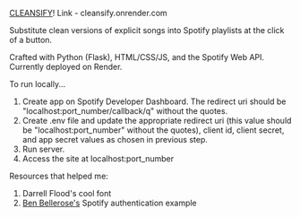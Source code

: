 [CLEANSIFY](cleansify.onrender.com)! 
Link - cleansify.onrender.com

Substitute clean versions of explicit songs into Spotify playlists at the click of a button.

Crafted with Python (Flask), HTML/CSS/JS, and the Spotify Web API. Currently deployed on Render.

To run locally...
1. Create app on Spotify Developer Dashboard. The redirect uri should be "localhost:port_number/callback/q" without the quotes.
2. Create .env file and update the appropriate redirect uri (this value should be "localhost:port_number" without the quotes), client id, client secret, and app secret values as chosen in previous step.
3. Run server.
4. Access the site at localhost:port_number



Resources that helped me: 
1. Darrell Flood's cool font
2. [Ben Bellerose's]([url](https://github.com/bellerb/Spotify_Flask/)https://github.com/bellerb/Spotify_Flask/) Spotify authentication example
